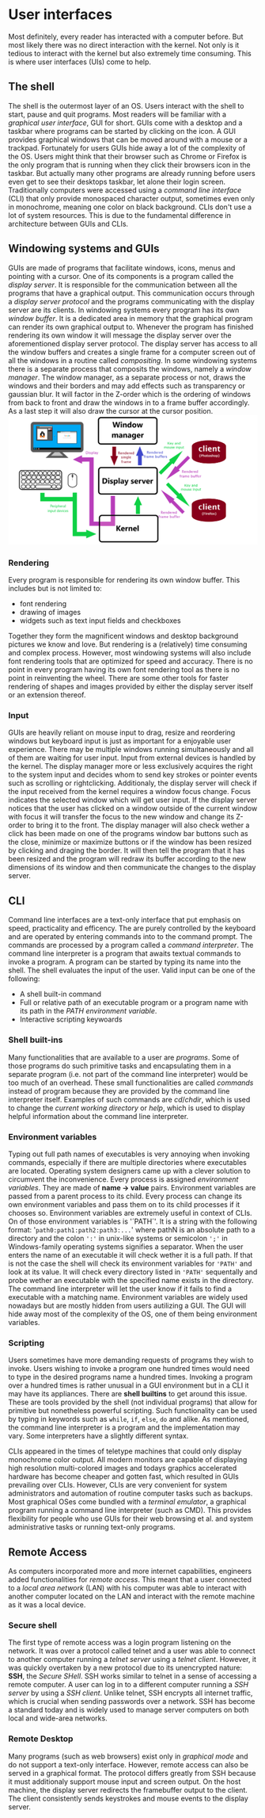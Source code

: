 # User interfaces

Most definitely, every reader has interacted with a computer before. But most likely there was no
direct interaction with the kernel. Not only is it tedious to interact with the kernel but also
extremely time consuming. This is where user interfaces (UIs) come to help.

## The shell

The shell is the outermost layer of an OS. Users interact with the shell to start, pause and quit
programs. Most readers will be familiar with a *graphical user interface*, GUI for short. GUIs come
with a desktop and a taskbar where programs can be started by clicking on the icon. A GUI provides
graphical windows that can be moved around with a mouse or a trackpad. Fortunately for users GUIs
hide away a lot of the complexity of the OS. Users might think that their browser such as Chrome or
Firefox is the only program that is running when they click their browsers icon in the taskbar. But
actually many other programs are already running before users even get to see their desktops taskbar,
let alone their login screen. Traditionally computers were accessed using a *command line interface*
(CLI) that only provide monospaced character output, sometimes even only in monochrome, meaning one
color on black background. CLIs don't use a lot of system resources. This is due to the fundamental
difference in architecture between GUIs and CLIs.

## Windowing systems and GUIs

GUIs are made of programs that facilitate windows, icons, menus and pointing with a cursor. One of 
its components is a program called the *display server*. It is responsible for the communication between
all the programs that have a graphical output. This communication occurs through a *display server protocol*
and the programs communicating with the display server are its clients. In windowing systems every
program has its own *window buffer*. It is a dedicated area in memory that the graphical program can
render its own graphical output to. Whenever the program has finished rendering its own window it will
message the display server over the aforementioned display server protocol. The display server has
access to all the window buffers and creates a single frame for a computer screen out of all the
windows in a routine called *compositing*. In some windowing systems there is a separate process that
composits the windows, namely a *window manager*. The window manager, as a separate process or not,
draws the windows and their borders and may add effects such as transparency or gaussian blur. It will
factor in the Z-order which is the ordering of windows from back to front and draw the windows in to a 
frame buffer accordingly. As a last step it will also draw the cursor at the cursor position.
![*IMAGE NOT FOUND*](../assets/displayserver.png "Overview of a windowing system")

### Rendering

Every program is responsible for rendering its own window buffer. This includes but is not limited to:

- font rendering
- drawing of images
- widgets such as text input fields and checkboxes

Together they form the magnificent windows and desktop background pictures we know and love. But rendering
is a (relatively) time consuming and complex process. However, most windowing systems will also include 
font rendering tools that are optimized for speed and accuracy. There is no point in every program having 
its own font rendering tool as there is no point in reinventing the wheel. There are some other tools for
faster rendering of shapes and images provided by either the display server itself or an extension
thereof.

### Input

GUIs are heavily reliant on mouse input to drag, resize and reordering windows but keyboard input
is just as important for a enjoyable user experience. There may be multiple windows running
simultaneously and all of them are waiting for user input. Input from external devices is handled by the
kernel. The display manager more or less exclusively acquires the right to the system input
and decides whom to send key strokes or pointer events such as scrolling or rightclicking. Additionaly,
the display server will check if the input received from the kernel requires a window focus change.
Focus indicates the selected window which will get user input. If the display server notices that
the user has clicked on a window outside of the current window with focus it will transfer the focus
to the new window and change its Z-order to bring it to the front.
The display manager will also check wether a click has been made on one of the programs window bar
buttons such as the close, minimize or maximize buttons or if the window has been resized by clicking
and draging the border. It will then tell the program that it has been resized and the program will
redraw its buffer according to the new dimensions of its window and then communicate the changes to the
display server.

## CLI

Command line interfaces are a text-only interface that put emphasis on speed, practicality and
efficency. The are purely controlled by the keyboard and are operated by entering
commands into to the command prompt. The commands are processed by a program called a *command
interpreter*. The command line interpreter is a program that awaits
textual commands to invoke a program. A program can be started by typing its name into the shell. The
shell evaluates the input of the user. Valid input can be one of the following:

- A shell built-in command
- Full or relative path of an executable program or a program name with its path in the *PATH* _environment variable_.
- Interactive scripting keywoards 

### Shell built-ins

Many functionalities that are available to a user are *programs*. Some of those programs do such primitive
tasks and encapsulating them in a separate program (i.e. not part of the command line interpreter) would
be too much of an overhead. These small functionalities are called *commands* instead of program because
they are provided by the command line interpreter itself. Examples of such commands are *cd*/*chdir*, which
is used to change the *current working directory* or *help*, which is used to display helpful information
about the command line interpreter.

### Environment variables

Typing out full path names of executables is very annoying when invoking commands, especially if there
are multiple directories where executables are located. Operating system designers came up with a clever
solution to circumvent the inconvenience. Every process is assigned *environment variables*. They are
made of **name -> value** pairs. Environment variables are passed from a parent process to its child.
Every process can change its own environment variables and pass them on to its child processes if it
chooses so. Environment variables are extremely useful in context of CLIs. On of those environment
variables is '´PATH´'. It is a string with the following format: '`path0:path1:path2:path3:...`' where
pathN is an absolute path to a directory and the colon `':'` in unix-like systems or semicolon `';'`
in Windows-family operating systems signifies a separator. When the user enters the name of an 
executable it will check wether it is a full path. If that is not the case the shell will check its
environment variables for `'PATH'` and look at its value. It will check every directory listed in
`'PATH'` sequentally and probe wether an executable with the specified name exists in the directory.
The command line interpreter will let the user know if it fails to find a executable with a matching
name. Environment variables are widely used nowadays but are mostly hidden from users autilizing a GUI.
The GUI will hide away most of the complexity of the OS, one of them being environment variables.


### Scripting

Users sometimes have more demanding requests of programs they wish to invoke. Users wishing to invoke a
program one hundred times would need to type in the desired programs name a hundred times. Invoking
a program over a hundred times is rather unusual in a GUI environment but in a CLI it may have its
appliances. There are **shell builtins** to get around this issue. These are tools provided by the shell
(not individual programs) that allow for primitive but nonetheless powerful scripting. Such functionality
can be used by typing in keywords such as `while`, `if`, `else`, `do` and alike. As mentioned,
the command line interpreter is a program and the implementation may vary. Some interpreters have a
slightly different syntax.



CLIs appeared in the times of teletype machines that could only display monochrome color output. All
modern monitors are capable of displaying high resolution multi-colored images and todays graphics
accelerated hardware has become cheaper and gotten fast, which resulted in GUIs prevailing over
CLIs. However, CLIs are very convenient for system administrators and automation of routine computer
tasks such as backups. Most graphical OSes come bundled with a *terminal emulator*, a graphical program
running a command line interpreter (such as CMD). This provides flexibility for people who use GUIs for their web
browsing et al. and system administrative tasks or running text-only programs.


## Remote Access

As computers incorporated more and more internet capabilities, engineers added functionalities for
*remote access*. This meant that a user connected to a *local area network* (LAN) with his computer
was able to interact with another computer located on the LAN and interact with the remote machine
as it was a local device. 

### Secure shell

The first type of remote access was a login program listening on the network. It was over a protocol called
telnet and a user was able to connect to another computer running a *telnet server* using a *telnet client*.
However, it was quickly overtaken by a new protocol due to its unencrypted nature: **SSH**, the *Secure SHell*.
SSH works similar to telnet in a sense of accessing a remote computer. A user can log in to a different
computer running a *SSH server* by using a *SSH client*. Unlike telnet, SSH encrypts all internet traffic,
which is crucial when sending passwords over a network. SSH has become a standard today and is widely used to
manage server computers on both local and wide-area networks.

### Remote Desktop

Many programs (such as web browsers) exist only in *graphical mode* and do not support a text-only interface.
However, remote access can also be served in a graphical format. The protocol differs greatly from SSH because
it must additionaly support mouse input and screen output. On the host machine, the display server redirects
the framebuffer output to the client. The client consistently sends keystrokes and mouse events to the display
server. 

